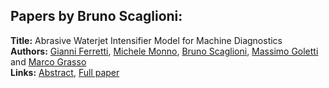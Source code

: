 <h2>Papers by Bruno Scaglioni:</h2>
<p>
<b>Title:</b> Abrasive Waterjet Intensifier Model for Machine Diagnostics<br />
<b>Authors:</b> <a href="../authors/author_81.html">Gianni Ferretti</a>, <a href="../authors/author_203.html">Michele Monno</a>, <a href="../authors/author_266.html">Bruno Scaglioni</a>, <a href="../authors/author_113.html">Massimo Goletti</a> and <a href="../authors/author_120.html">Marco Grasso</a><br />
<b>Links:</b> <a href="../abstracts/abstract_73.pdf">Abstract</a>, <a href="../submissions/ecp15118681_FerrettiMonnoScaglioniGolettiGrasso.pdf">Full paper</a>
</p>